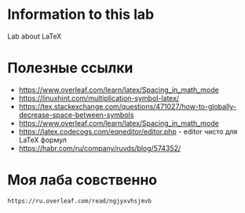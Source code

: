 # Information to this lab
Lab about LaTeX
# Полезные ссылки
- https://www.overleaf.com/learn/latex/Spacing_in_math_mode
- https://linuxhint.com/multiplication-symbol-latex/
- https://tex.stackexchange.com/questions/471027/how-to-globally-decrease-space-between-symbols
- https://www.overleaf.com/learn/latex/Spacing_in_math_mode
- https://latex.codecogs.com/eqneditor/editor.php - editor чисто для LaTeX формул
- https://habr.com/ru/company/ruvds/blog/574352/
# Моя лаба совственно
 ` https://ru.overleaf.com/read/ngjyxvhsjmvb `
